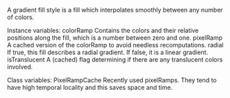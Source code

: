 A gradient fill style is a fill which interpolates smoothly between any number of colors.

Instance variables:
	colorRamp	<Array of: Association> Contains the colors and their relative positions along the fill, which is a number between zero and one.
	pixelRamp	<Bitmap>		A cached version of the colorRamp to avoid needless recomputations.
	radial		<Boolean>	If true, this fill describes a radial gradient. If false, it is a linear gradient.
	isTranslucent	<Boolean>	A (cached) flag determining if there are any translucent colors involved.

Class variables:
	PixelRampCache <LRUCache>	Recently used pixelRamps. They tend to have high temporal locality and this saves space and time.